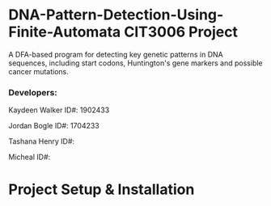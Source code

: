 # DNA-Pattern-Detection-Using-Finite-Automata CIT3006 Project
A DFA-based program for detecting key genetic patterns in DNA sequences, including start codons, Huntington's gene markers and possible cancer mutations.

### Developers:

Kaydeen Walker ID#: 1902433

Jordan Bogle ID#: 1704233

Tashana Henry ID#: 

Micheal  ID#: 

# Project Setup & Installation 
